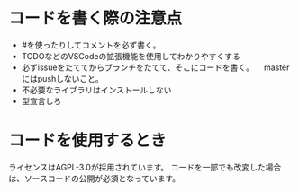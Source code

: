 # コードを書く際の注意点
* #を使ったりしてコメントを必ず書く。
* TODOなどのVSCodeの拡張機能を使用してわかりやすくする
* 必ずissueをたててからブランチをたてて、そこにコードを書く。
　masterにはpushしないこと。
* 不必要なライブラリはインストールしない
* 型宣言しろ
# コードを使用するとき
ライセンスはAGPL-3.0が採用されています。
コードを一部でも改変した場合は、ソースコードの公開が必須となっています。
